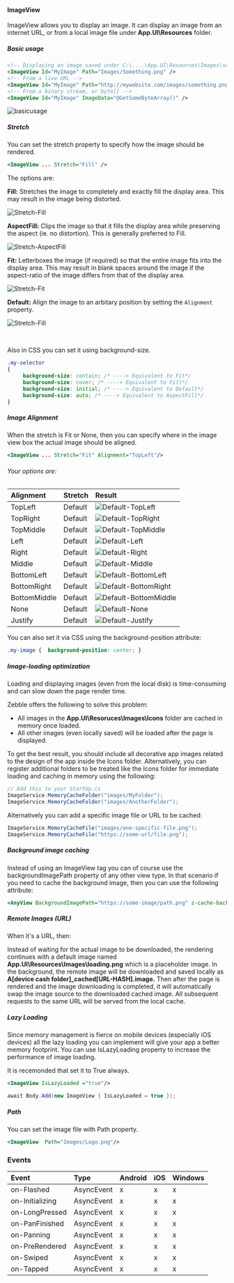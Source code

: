 [basicusage]: https://raw.githubusercontent.com/Geeksltd/Zebble.Docs/master/assets/imageview/Basic.png "Zebble-ImageView"
[Stretch-Fill]: https://raw.githubusercontent.com/Geeksltd/Zebble.Docs/master/assets/imageview/Fill.PNG "Zebble-ImageView-Fill"
[Stretch-Fit]: https://raw.githubusercontent.com/Geeksltd/Zebble.Docs/master/assets/imageview/Fit.PNG "Zebble-ImageView-Fit"
[Stretch-AspectFill]: https://raw.githubusercontent.com/Geeksltd/Zebble.Docs/master/assets/imageview/AspectFill.PNG "Zebble-ImageView-AspectFill"
[Stretch-Default]: https://raw.githubusercontent.com/Geeksltd/Zebble.Docs/master/assets/imageview/TopLeft.PNG "Zebble-ImageView-Default"
[Default-TopLeft]: https://raw.githubusercontent.com/Geeksltd/Zebble.Docs/master/assets/imageview/TopLeft.PNG "Zebble-ImageView-Default-TopLeft"    
[Default-TopRight]: https://raw.githubusercontent.com/Geeksltd/Zebble.Docs/master/assets/imageview/TopRight.PNG "Zebble-ImageView-Default-TopRight"    
[Default-TopMiddle]: https://raw.githubusercontent.com/Geeksltd/Zebble.Docs/master/assets/imageview/TopMiddle.PNG "Zebble-ImageView-Default-TopMiddle"
[Default-Left]: https://raw.githubusercontent.com/Geeksltd/Zebble.Docs/master/assets/imageview/Left.PNG "Zebble-ImageView-Default-Left"  
[Default-Right]: https://raw.githubusercontent.com/Geeksltd/Zebble.Docs/master/assets/imageview/Right.PNG "Zebble-ImageView-Default-Right"       
[Default-Middle]: https://raw.githubusercontent.com/Geeksltd/Zebble.Docs/master/assets/imageview/Middle.PNG "Zebble-ImageView-Default-Middle"
[Default-BottomLeft]: https://raw.githubusercontent.com/Geeksltd/Zebble.Docs/master/assets/imageview/BottomLeft.PNG "Zebble-ImageView-Default-BottomLeft"
[Default-BottomRight]: https://raw.githubusercontent.com/Geeksltd/Zebble.Docs/master/assets/imageview/BottomRight.PNG "Zebble-ImageView-Default-BottomRight"
[Default-BottomMiddle]: https://raw.githubusercontent.com/Geeksltd/Zebble.Docs/master/assets/imageview/BottomMiddle.PNG "Zebble-ImageView-Default-BottomMiddle"
[Default-None]: https://raw.githubusercontent.com/Geeksltd/Zebble.Docs/master/assets/imageview/None.PNG "Zebble-ImageView-Default-None"
[Default-Justify]: https://raw.githubusercontent.com/Geeksltd/Zebble.Docs/master/assets/imageview/None.PNG "Zebble-ImageView-Default-Justify"

#### ImageView
ImageView allows you to display an image. It can display an image from an internet URL, or from a local image file under **App.UI\Resources** folder.

##### Basic usage
```xml
<!-- Displaying an image saved under C:\....\App.UI\Resources\Images\something.png -->
<ImageView Id="MyImage" Path="Images/Something.png" />
<!-- From a live URL -->
<ImageView Id="MyImage" Path="http://mywebsite.com/images/something.png" />
<!-- From a binary stream, or byte[] -->
<ImageView Id="MyImage" ImageData="@GetSomeByteArray()" />
```
![basicusage]

##### Stretch
You can set the stretch property to specify how the image should be rendered. 
```xml
<ImageView ... Stretch="Fill" />
```
The options are:

**Fill:** Stretches the image to completely and exactly fill the display area. This may result in the image being distorted.

![Stretch-Fill]

**AspectFill:** Clips the image so that it fills the display area while preserving the aspect (ie. no distortion). This is generally preferred to Fill.
 
![Stretch-AspectFill]

**Fit:** Letterboxes the image (if required) so that the entire image fits into the display area. This may result in blank spaces around the image if the aspect-ratio of the image differs from that of the display area.

![Stretch-Fit]

**Default:** Align the image to an arbitary position by setting the `Alignment` property.

![Stretch-Fill]

<br>

Also in CSS you can set it using background-size.
```css
.my-selector
{
     background-size: contain; /* ----> Equivalent to Fit*/
     background-size: cover; /* ----> Equivalent to Fill*/
     background-size: initial; /* ----> Equivalent to Default*/
     background-size: auto; /* ----> Equivalent to AspectFill*/
}
```
##### Image Alignment
When the stretch is Fit or None, then you can specify where in the image view box the actual image should be aligned.
```xml
<ImageView ... Stretch="Fit" Alignment="TopLeft"/>
```
###### Your options are: 
| Alignment     | Stretch         | Result  |
| :------------ | :-------------- | :------ |
| TopLeft       |      Default    | ![Default-TopLeft] |
| TopRight      |      Default    | ![Default-TopRight] |
| TopMiddle     |      Default    | ![Default-TopMiddle] |
| Left          |      Default    | ![Default-Left] |
| Right         |      Default    | ![Default-Right] |
| Middle        |      Default    | ![Default-Middle] |
| BottomLeft    |      Default    | ![Default-BottomLeft] |
| BottomRight   |      Default    | ![Default-BottomRight] |
| BottomMiddle  |      Default    | ![Default-BottomMiddle] |
| None          |      Default    | ![Default-None] |
| Justify       |      Default    | ![Default-Justify] |

You can also set it via CSS using the background-position attribute:
```css
.my-image {  background-position: center; }
```
##### Image-loading optimization
Loading and displaying images (even from the local disk) is time-consuming and can slow down the page render time.

Zebble offers the following to solve this problem:

- All images in the **App.UI\Resoruces\Images\Icons** folder are cached in memory once loaded.
- All other images (even locally saved) will be loaded after the page is displayed. 

To get the best result, you should include all decorative app images related to the design of the app inside the Icons folder. Alternatively, you can register additional folders to be treated like the Icons folder for immediate loading and caching in memory using the following:
```csharp
// Add this to your StartUp.cs
ImageService.MemoryCacheFolder("images/MyFolder");
ImageService.MemoryCacheFolder("images/AnotherFolder");
```
Alternatively you can add a specific image file or URL to be cached:
```csharp
ImageService.MemoryCacheFile("images/one-specific-file.png");
ImageService.MemoryCacheFile("https://some-url/file.png");
```
##### Background image caching

Instead of using an ImageView tag you can of course use the backgroundImagePath  property of any other view type. In that scenario if you need to cache the background image, then you can use the following attribute:
```xml
<AnyView BackgroundImagePath="https://some-image/path.png" z-cache-background-image="true" />
```
##### Remote Images (URL)
When it's a URL, then:

Instead of waiting for the actual image to be downloaded, the rendering continues with a default image named **App.UI\Resources\Images\loading.png** which is a placeholder image.
In the background, the remote image will be downloaded and saved locally as **A[device cash folder]\_cached\[URL-HASH].image.**
Then after the page is rendered and the image downloading is completed, it will automatically swap the image source to the downloaded cached image.
All subsequent requests to the same URL will be served from the local cache.

##### Lazy Loading

Since memory management is fierce on mobile devices (especially iOS devices) all the lazy loading you can implement will give your app a better memory footprint. You can use IsLazyLoading property to increase the performance of image loading.

It is recemonded that set it to True always.
```xml
<ImageView IsLazyLoaded ="true"/>
```
```csharp
await Body.Add(new ImageView { IsLazyLoaded = true });
```
##### Path

You can set the image file with Path property.
```xml
<ImageView  Path="Images/Logo.png"/>
```

### Events
| Event             | Type                                          | Android | iOS | Windows |
| :-----------      | :-----------                                  | :------ | :-- | :------ |
| on-Flashed            | AsyncEvent    | x       | x   | x       |
| on-Initializing            | AsyncEvent    | x       | x   | x       |
| on-LongPressed            | AsyncEvent    | x       | x   | x       |
| on-PanFinished            | AsyncEvent    | x       | x   | x       |
| on-Panning            | AsyncEvent   | x       | x   | x       |
| on-PreRendered            | AsyncEvent    | x       | x   | x       |
| on-Swiped            | AsyncEvent   | x       | x   | x       |
| on-Tapped            | AsyncEvent    | x       | x   | x       |
